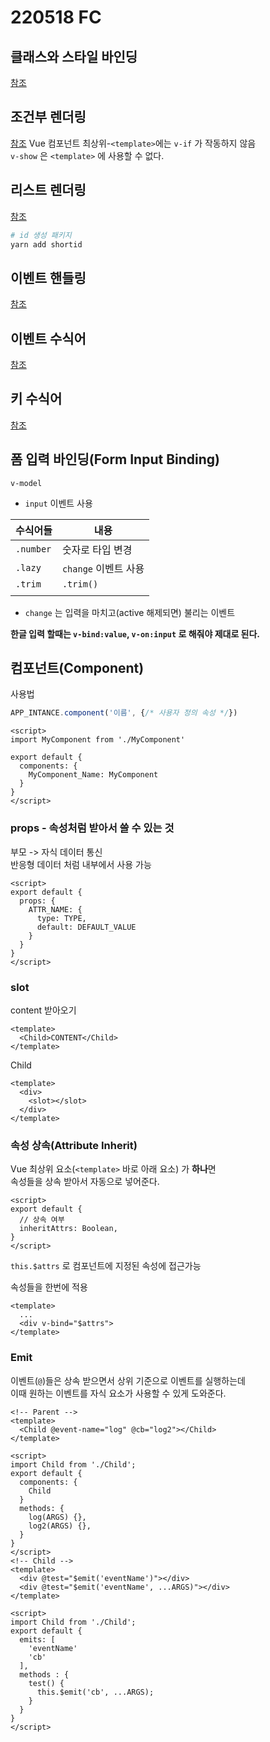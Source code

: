 # 220518 FC

## 클래스와 스타일 바인딩
[참조](./22051702-live.md#클래스와-스타일-바인딩)

## 조건부 렌더링
[참조](./22051702-live.md#조건부-렌더링)
Vue 컴포넌트 최상위-`<template>`에는 `v-if` 가 작동하지 않음  
`v-show` 은 `<template>` 에 사용할 수 없다.

## 리스트 렌더링
[참조](./22051702-live.md#리스트-렌더링)
```sh
# id 생성 패키지
yarn add shortid
```

## 이벤트 핸들링
[참조](./22051702-live.md#이벤트-핸들링)

## 이벤트 수식어
[참조](./22051702-live.md#수식어modifiers)

## 키 수식어
[참조](./22051702-live.md#키-수식어)

## 폼 입력 바인딩(Form Input Binding)
`v-model`
- `input` 이벤트 사용

| 수식어들  | 내용                 |
| --------- | -------------------- |
| `.number` | 숫자로 타입 변경     |
| `.lazy`   | `change` 이벤트 사용 |
| `.trim`   | `.trim()`            |
|           |                      |
- `change` 는 입력을 마치고(active 해제되면) 불리는 이벤트

**한글 입력 할때는 `v-bind:value`, `v-on:input` 로 해줘야 제대로 된다.**

## 컴포넌트(Component)
사용법
```js
APP_INTANCE.component('이름', {/* 사용자 정의 속성 */})
```
```vue
<script>
import MyComponent from './MyComponent'

export default {
  components: {
    MyComponent_Name: MyComponent
  }
}
</script>
```

### props - 속성처럼 받아서 쓸 수 있는 것
부모 -> 자식 데이터 통신  
반응형 데이터 처럼 내부에서 사용 가능
```vue
<script>
export default {
  props: {
    ATTR_NAME: {
      type: TYPE,
      default: DEFAULT_VALUE
    }
  }
}
</script>
```

### slot
content 받아오기
```vue
<template>
  <Child>CONTENT</Child>
</template>
```
Child
```vue
<template>
  <div>
    <slot></slot>
  </div>
</template>
```

### 속성 상속(Attribute Inherit)
Vue 최상위 요소(`<template>` 바로 아래 요소) 가 **하나**면  
속성들을 상속 받아서 자동으로 넣어준다.  

```vue
<script>
export default {
  // 상속 여부
  inheritAttrs: Boolean,
}
</script>
```
`this.$attrs` 로 컴포넌트에 지정된 속성에 접근가능

속성들을 한번에 적용
```vue
<template>
  ...
  <div v-bind="$attrs">
</template>
```

### Emit
이벤트(`@`)들은 상속 받으면서 상위 기준으로 이벤트를 실행하는데  
이때 원하는 이벤트를 자식 요소가 사용할 수 있게 도와준다.
```vue
<!-- Parent -->
<template>
  <Child @event-name="log" @cb="log2"></Child>
</template>

<script>
import Child from './Child';
export default {
  components: {
    Child
  }
  methods: {
    log(ARGS) {},
    log2(ARGS) {},
  }
}
</script>
<!-- Child -->
<template>
  <div @test="$emit('eventName')"></div>
  <div @test="$emit('eventName', ...ARGS)"></div>
</template>

<script>
import Child from './Child';
export default {
  emits: [
    'eventName'
    'cb'
  ],
  methods : {
    test() {
      this.$emit('cb', ...ARGS);
    }
  }
}
</script>
```


